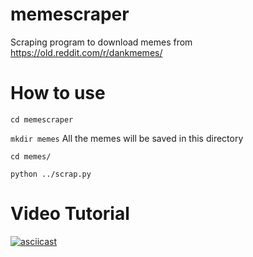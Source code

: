 # memescraper

Scraping program to download memes from https://old.reddit.com/r/dankmemes/

# How to use #

`cd memescraper`

`mkdir memes` All the memes will be saved in this directory

`cd memes/`

`python ../scrap.py`

# Video Tutorial #
[![asciicast](https://asciinema.org/a/pl2KRLUlAcoBF2miJxIBuFcAk.png)](https://asciinema.org/a/pl2KRLUlAcoBF2miJxIBuFcAk)
